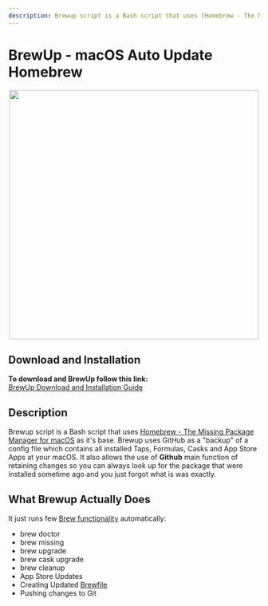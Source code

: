 ```yaml
---
description: Brewup script is a Bash script that uses [Homebrew - The Missing Package Manager for macOS](https://brew.sh/) as it's base.Brewup uses GitHub as a "backup" of a config file which contains all installed Taps, Formulas, Casks and App Store Apps at your macOS. It also allows the use of __Github__ main function of retaining changes so you can always look up for the package that were installed sometime ago and you just forgot what is was exactly.
---
```


<link rel="stylesheet" href="/assets/CSS/roundedCorners.css">

# BrewUp - macOS Auto Update Homebrew

<p align="center">
    <img src="https://w.3os.org/3os/brewup/Cover.jpg" width=500>
</p>

## Download and Installation

__To download and  BrewUp follow this link:__  
[BrewUp Download and Installation Guide](https://github.com/fire1ce/BrewUp)

## Description

Brewup script is a Bash script that uses [Homebrew - The Missing Package Manager for macOS](https://brew.sh/) as it's base.
Brewup uses GitHub as a "backup" of a config file which contains all installed Taps, Formulas, Casks and App Store Apps at your macOS. It also allows the use of __Github__ main function of retaining changes so you can always look up for the package that were installed sometime ago and you just forgot what is was exactly.

## What Brewup Actually Does

It just runs few [Brew functionality](https://docs.brew.sh/) automatically:

* brew doctor
* brew missing
* brew upgrade
* brew cask upgrade
* brew cleanup
* App Store Updates
* Creating Updated [Brewfile](https://github.com/Homebrew/homebrew-bundle)
* Pushing changes to Git
